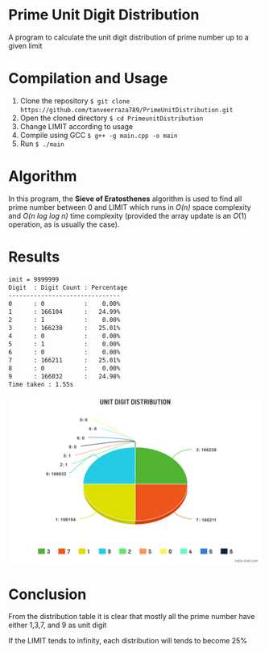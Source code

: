 # Prime Unit Digit Distribution
A program to calculate the unit digit distribution of prime number up to a given limit

# Compilation and Usage
1. Clone the repository
    `$ git clone https://github.com/tanveerraza789/PrimeUnitDistribution.git`
2. Open the cloned directory
    `$ cd PrimeunitDistribution`
3. Change LIMIT according to usage
4. Compile using GCC
    `$ g++ -g main.cpp -o main`
5. Run
    `$ ./main`



# Algorithm

In this program, the **Sieve of Eratosthenes** algorithm is used to find all prime number between 0 and LIMIT which runs in *O(n)* space complexity and  *O(n log log n)* time complexity (provided the array update is an *O*(1) operation, as is usually the case).

# Results

```
imit = 9999999
Digit  : Digit Count : Percentage
-------------------------------
0      : 0           :    0.00%
1      : 166104      :   24.99%
2      : 1           :    0.00%
3      : 166230      :   25.01%
4      : 0           :    0.00%
5      : 1           :    0.00%
6      : 0           :    0.00%
7      : 166211      :   25.01%
8      : 0           :    0.00%
9      : 166032      :   24.98%
Time taken : 1.55s  
```

![Pie chart representing data](/meta-chart.png)


# Conclusion

From the distribution table it is clear that mostly all the prime number have either 1,3,7, and 9 as unit digit

If the LIMIT tends to infinity, each distribution will tends to become 25%

